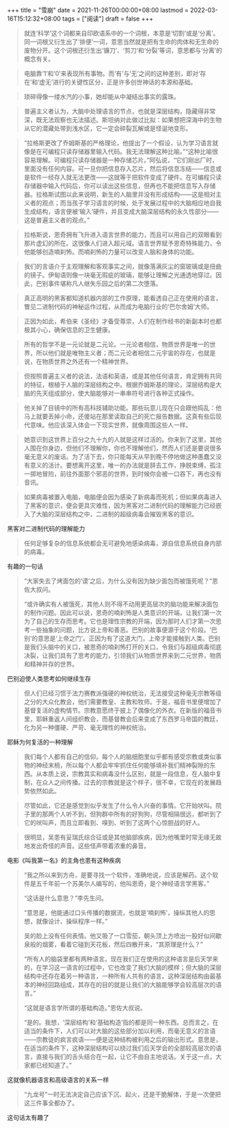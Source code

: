 +++
title = "雪崩"
date = 2021-11-26T00:00:00+08:00
lastmod = 2022-03-16T15:12:32+08:00
tags = ["阅读"]
draft = false
+++

> 就连‘科学’这个词都来自印欧语系中的一个词根，本意是‘切割’或是‘分离’。同一词根又衍生出了‘排便’一词，意思当然就是把有生命的肉体和无生命的废物分开。这个词根还衍生出‘镰刀’、‘剪刀’和‘分裂’等词，意思都与‘分离’的概念有关。

<!--quoteend-->

> 电脑靠‘1’和‘0’来表现所有事物。而‘有’与‘无’之间的这种差别，即对‘存在’和‘虚无’进行的关键性区分，正是许多创世神话的本源和基础。

<!--quoteend-->

> 琐碎得像一缕水汽的小事，她却能从中凝结出事实的露珠。

<!--quoteend-->

> 普遍主义者认为，大脑中处理语言的节点，也就是深层结构，隐藏得非常深，既无法观察也无法描述。斯坦纳对此做过比拟：如果想把深海中的生物从它的潜藏处带到浅水区，它一定会碎裂瓦解或是怪诞地变形。

<!--quoteend-->

> “拉格斯更改了乔姆斯基的严格理论，他提出了一个假设，认为学习语言就像是在可编程只读存储器里输入代码。我无法理解这种比喻。”“这种比喻很容易理解。可编程只读存储器是一种存储芯片。”阿弘说，“它们刚出厂时，里面没有任何内容。可一旦你把信息存入芯片，然后将信息冻结——信息或是软件一经存入就无法更改——这就等于把软件变成了硬件。在可编程只读存储器中输入代码后，你可以读出这些信息，但再也不能把信息写入存储器。拉格斯试图以此来说明，新生的人脑里并没有形成结构——这是相对主义者的观点；而当孩子学习语言的时候，处于发展过程中的大脑相应地自我生成结构，语言便被‘输入’硬件，并且变成大脑深层结构的永久性部分——这是普遍主义者的观点。”

<!--quoteend-->

> 拉格斯说，恩奇拥有飞升进入语言世界的能力，而且可以用自己的双眼看到那片虚幻的所在。这很像人们进入超元域。语言世界赋予恩奇特殊能力，令他能够创造喃刹怖。而喃刹怖的力量可以改变人脑和身体的功能。

<!--quoteend-->

> 我们的言语介于主观理解和客观事实之间，就像落满灰尘的窗玻璃或是扭曲的镜子。伊甸语则像一块毫无瑕疵的玻璃，能够让理解之光通透地穿过。因此，巴别事件堪称凡人继失乐园之后的第二次堕落。

<!--quoteend-->

> 真正高明的黑客都知道机器内部的工作原理，能看透自己正在使用的语言，瞥见二进制代码的神秘运作过程，从而成为电脑行业的‘巴尔舍姆’大师。

<!--quoteend-->

> 正因为如此，希伯来《圣经》才备受尊崇，人们在制作经书的新副本时也都极其小心，确保信息的卫生健康。

<!--quoteend-->

> 所有的哲学不是一元论就是二元论。一元论者相信，物质世界是唯一的世界，所以他们就是唯物主义者；而二元论者相信二元宇宙的存在，也就是说，在物质世界之外还有一个精神世界。

<!--quoteend-->

> 但按照普遍主义者的说法，法语和英语，或是其他任何语言，肯定拥有共同的特征，根植于人脑的深层结构之中。根据乔姆斯基的理论，深层结构是大脑的先天组成部分，使大脑能够对一串串符号进行各种正式操作。

<!--quoteend-->

> 他关掉了目镜中的所有高科技辅助功能。那些玩意儿现在只会跟他捣乱：他马上就要丢掉小命，还傻站在那里读取自己的死亡报告数据。这真有些后现代意味。他应该深入体会一下现实世界，就像周围这些人一样。

<!--quoteend-->

> 她意识到这世界上百分之九十九的人就是这样过活的。你来到了这里，其他人围在你身边，但他们不理解你，你也不理解他们，然而人们还是要说很多毫无意义的废话。为了活下去，你只能每天从早到晚不停地做这种愚蠢又没有意义的活计。要想离开这里，唯一的办法就是辞去工作，挣脱束缚，孤注一掷地冒险，前往外面那个邪恶的世界，到时候你会被一口吞下，再也没有音讯。

<!--quoteend-->

> 如果病毒被置入电脑，电脑便会因为感染了新病毒而死机；但如果病毒进入了黑客的意识，便会更具灾难性，因为黑客对二进制代码的理解能力已经嵌入了大脑的深层结构之中，二进制的超级病毒会摧毁黑客的意识。

黑客对二进制代码的理解能力

> 任何足够复杂的信息系统都会无可避免地感染病毒，源自信息系统自身内部的病毒。

有趣的一句话

> “大家失去了烤面包的‘谟’之后，为什么没有因为缺少面包而被饿死呢？”恩佐大叔问。
>
> “或许确实有人被饿死，其他人则不得不动用更高层次的脑功能来解决面包的制作问题。因此可以说，恩奇的喃刹怖是人类意识的开端，让我们第一次为了自己的生存而思考。它也是理性宗教的开端，因为那时人们才第一次思考一些抽象的问题，比方说上帝和善恶。巴别的故事便源于这个阶段。‘巴别’的意思是‘上帝之门’。正因为有了这道大门，上帝才能接触到人类。巴别是我们头脑中的关口，被恩奇的喃刹怖打开的关口，令我们与超级病毒彻底决裂，让我们具有了思考的能力，引领我们从物质世界来到二元世界，物质和精神并存的世界。

巴别迫使人类思考如何继续生存

> 但人们已经习惯于法力赛教派强硬的神权统治，无法接受这种毫无宗教等级之分的大众化教会，他们需要教皇、主教和牧师。于是，福音书里便增加了基督复活的虚构情节。宗教意愿终于披上了偶像化的外衣。在新版的福音书里，耶稣重返人间组织教会，而基督教会后来变成了东西罗马帝国的教廷，化为另一种僵硬、严苛、毫无理性的神权统治。

耶稣为何复活的一种理解

> 我们每个人都有自己的信仰。每个人的脑细胞里似乎都有感受宗教或类似事物的神经末梢，所以每个人都会牢牢抓住任何能够填补我们精神裂隙的东西。从本质上说，宗教其实和病毒没什么区别，就是一段信息，在人脑中复制，在众人之间传播。过去的宗教就是这个样子，很不幸，它现在的发展趋势依然如此。

<!--quoteend-->

> 尽管如此，它还是感觉到似乎发生了什么令人兴奋的事情。它开始吠叫。院子里的那两个人听不到，但狗群中所有的好狗狗，尽管相隔很远，都听到了它的吠叫声，而且立即看到、嗅到、听到了这两个心惊胆战的好人。

<!--quoteend-->

> 很明显，吴患有妥瑞氏综合征或是其他脑部疾病，因为他嘴里时常无缘无故地发出奇怪的声音。这些怪声带着浓重的鼻音。

电影《叫我第一名》的主角也患有这种疾病

> “我之所以来到方舟，是要寻找一个软件，准确地说，应该是解药。这个软件是五千年前一个苏美尔人编写的，他叫恩奇，是个神经语言学黑客。”
>
> “这话是什么意思？”李先生问。
>
> “意思是，他能通过口头传播的数据流，也就是‘喃刹怖’，操纵其他人的思想，就像设计、操纵程序一样。”
>
> 吴的脸上没有任何表情。他又吸了一口雪茄，朝头顶上方喷出一股好似间歇泉般的烟雾，看着它碰到天花板，然后四散开来，“其原理是什么？”
>
> “所有人的脑袋里都有两种语言。现在我们正在使用的这种语言是后天学来的，在学习这一语言的过程中，它也改变了我们大脑的模样；但大脑的深层结构中还存在着另一种语言，一种所有人共有的语言。这种深层结构由最基本的神经回路组成，其存在的目的就是让我们的大脑能够学会较高层次的语言。”
>
> “这就是语言学所谓的基础构造。”恩佐大叔说。
>
> “是的。我想，‘深层结构’和‘基础构造’指的都是同一种东西。总而言之，在适当的条件下，人们可以对大脑的这些部分加以利用，而毫无意义的言语——宗教徒的疯言疯语——便是这种结构被利用之后的输出形式。意思是，在适当的条件下，这种深层结构可以绕过我们后天学会的全部较高层次的语言，直接与我们的舌头结合在一起，让它不由自主地说话。关于这一点，大家都已经知道了。”

这就像机器语言和高级语言的关系一样

> “九龙号”一时无法决定自己应该下沉、起火，还是干脆解体，于是一次便把这三件事全都办了。

这句话太有趣了